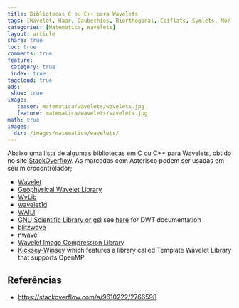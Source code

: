 ```yaml
---
title: Bibliotecas C ou C++ para Wavelets
tags: [Wavelet, Haar, Daubechies, Biorthogonal, Coiflats, Symlets, Morlet, Mexican Hat, Meyer, C, C++, Library, Bibliotecas, DSP, Signal, Signal Processing]
categories: [Matematica, Wavelets]
layout: article
share: true
toc: true
comments: true
feature:
 category: true
 index: true
tagcloud: true
ads: 
 show: true
image:
   teaser: matematica/wavelets/wavelets.jpg
   feature: matematica/wavelets/wavelets.jpg
math: true
images:
  dir: /images/matematica/wavelets/
---
```

Abaixo uma lista de algumas bibliotecas em C ou C++ para Wavelets, obtido no site [StackOverflow](https://stackoverflow.com/a/9610222/2766598). As marcadas com Asterisco podem ser  usadas em seu microcontrolador;


 - [Wavelet](http://herbert.the-little-red-haired-girl.org/en/software/wavelet/)
 - [Geophysical Wavelet Library](http://users.math.uni-potsdam.de/~gwl/)
 - [WvLib](http://pages.cs.wisc.edu/~kline/wvlib/)
 - [wavelet1d](http://code.google.com/p/wavelet1d/) 
 - [WAILI](http://nalag.cs.kuleuven.be/research/software/wavelets/)
 - [GNU Scientific Library or gsl](http://www.gnu.org/software/gsl/) see [here](http://www.gnu.org/software/gsl/manual/html_node/Wavelet-Transforms.html) for DWT documentation
 - [blitzwave](http://blitzwave.sourceforge.net/)
 - [nwave](http://code.google.com/p/nwave/)
 - [Wavelet Image Compression Library](http://www.maven.de/code/wavelet/)
 - [Kicksey-Winsey](http://justpmf.com/romain/kicksey_winsey/) which features a library called Template Wavelet Library that supports OpenMP


## Referências

* https://stackoverflow.com/a/9610222/2766598